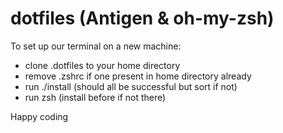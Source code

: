 # dotfiles (Antigen & oh-my-zsh)

To set up our terminal on a new machine:
- clone .dotfiles to your home directory
- remove .zshrc if one present in home directory already
- run ./install (should all be successful but sort if not)
- run zsh (install before if not there)

Happy coding

